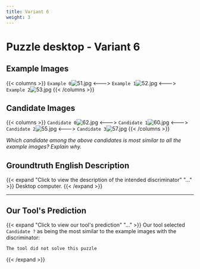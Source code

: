```yaml
---
title: Variant 6
weight: 3
---
```


# Puzzle desktop - Variant 6

## Example Images
{{< columns >}}
`Example 0`![51.jpg](/natscene-data/images/51.jpg)
<--->
`Example 1`![52.jpg](/natscene-data/images/52.jpg)
<--->
`Example 2`![53.jpg](/natscene-data/images/53.jpg)
{{< /columns >}}

## Candidate Images
{{< columns >}}
`Candidate 0`![62.jpg](/natscene-data/images/62.jpg)
<--->
`Candidate 1`![60.jpg](/natscene-data/images/60.jpg)
<--->
`Candidate 2`![55.jpg](/natscene-data/images/55.jpg)
<--->
`Candidate 3`![57.jpg](/natscene-data/images/57.jpg)
{{< /columns >}}

*Which candidate among the above candidates is most similar to all the example images? Explain why.*

## Groundtruth English Description

{{< expand "Click to view the description of the intended discriminator" "..." >}}
Desktop computer.
{{< /expand >}}

---



## Our Tool's Prediction

{{< expand "Click to view our tool's prediction" "..." >}}
Our tool selected `Candidate ?` as being the most similar to the example images with the discriminator:
```plaintext
The tool did not solve this puzzle
```
{{< /expand >}}
